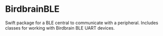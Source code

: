 # BirdbrainBLE

Swift package for a BLE central to communicate with a peripheral.  Includes classes for working with Birdbrain BLE UART devices.
